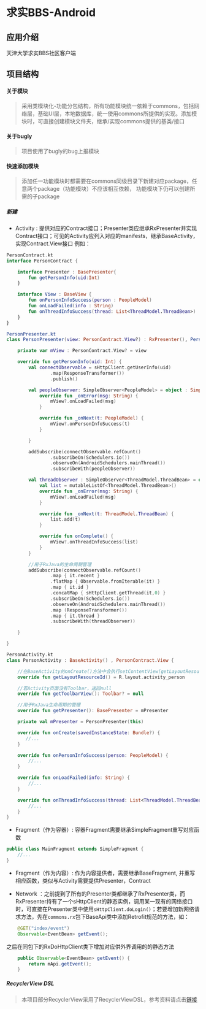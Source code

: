 # 求实BBS-Android

## 应用介绍
  天津大学求实BBS社区客户端



## 项目结构

#### 关于模块
> 采用类模块化-功能分包结构，所有功能模块统一依赖于commons，包括网络层，基础UI层，本地数据库，统一使用commons所提供的实现。添加模块时，可直接创建模块文件夹，继承/实现commons提供的基类/接口



#### 关于bugly

> 项目使用了bugly的bug上报模块



#### 快速添加模块


> 添加任一功能模块时都需要在commons同级目录下新建对应package，任意两个package（功能模块）不应该相互依赖，
> 功能模块下仍可以创建所需的子package

##### 新建

- Activity : 提供对应的Contract接口；Presenter类应继承RxPresenter并实现Contract接口；可见的Activity应列入对应的manifests，继承BaseActivity，实现Contract.View接口 例如：
```kotlin
PersonContract.kt
interface PersonContract {

    interface Presenter : BasePresenter{
        fun getPersonInfo(uid:Int)
    }

    interface View : BaseView {
        fun onPersonInfoSuccess(person : PeopleModel)
        fun onLoadFailed(info : String)
        fun onThreadInfoSuccess(thread: List<ThreadModel.ThreadBean>)
    }
}

PersonPresenter.kt
class PersonPresenter(view: PersonContract.View?) : RxPresenter(), PersonContract.Presenter {

    private var mView : PersonContract.View? = view

    override fun getPersonInfo(uid: Int) {
        val connectObservable = sHttpClient.getUserInfo(uid)
                .map(ResponseTransformer())
                .publish()

        val peopleObserver: SimpleObserver<PeopleModel> = object : SimpleObserver<PeopleModel>() {
            override fun _onError(msg: String) {
                mView?.onLoadFailed(msg)
            }

            override fun _onNext(t: PeopleModel) {
                mView?.onPersonInfoSuccess(t)
            }

        }

        addSubscribe(connectObservable.refCount()
                .subscribeOn(Schedulers.io())
                .observeOn(AndroidSchedulers.mainThread())
                .subscribeWith(peopleObserver))

        val threadObserver : SimpleObserver<ThreadModel.ThreadBean> = object : SimpleObserver<ThreadModel.ThreadBean>() {
            val list = mutableListOf<ThreadModel.ThreadBean>()
            override fun _onError(msg: String) {
                mView?.onLoadFailed(msg)
            }

            override fun _onNext(t: ThreadModel.ThreadBean) {
                list.add(t)
            }

            override fun onComplete() {
                mView?.onThreadInfoSuccess(list)
            }
        }

        //用于RxJava的生命周期管理
        addSubscribe(connectObservable.refCount()
                .map { it.recent }
                .flatMap { Observable.fromIterable(it) }
                .map { it.id }
                .concatMap { sHttpClient.getThread(it,0) }
                .subscribeOn(Schedulers.io())
                .observeOn(AndroidSchedulers.mainThread())
                .map (ResponseTransformer())
                .map { it.thread }
                .subscribeWith(threadObserver))

    }

}

PersonActivity.kt
class PersonActivity : BaseActivity() , PersonContract.View {

    //在BaseActivity的onCreate()方法中会执行setContentView(getLayoutResourceId());
    override fun getLayoutResourceId() = R.layout.activity_person

    //若Activity页面没有Toolbar，返回null
    override fun getToolbarView(): Toolbar? = null

    //用于RxJava生命周期的管理
    override fun getPresenter(): BasePresenter = mPresenter

    private val mPresenter = PersonPresenter(this)

    override fun onCreate(savedInstanceState: Bundle?) {
       //...
    }

    override fun onPersonInfoSuccess(person: PeopleModel) {
        //...
    }

    override fun onLoadFailed(info: String) {
        //...
    }

    override fun onThreadInfoSuccess(thread: List<ThreadModel.ThreadBean>) {
        //...
    }
}
```

- Fragment（作为容器）: 容器Fragment需要继承SimpleFragment重写对应函数
```java
public class MainFragment extends SimpleFragment {
    //...
}
```

- Fragment（作为内容）: 作为内容提供者，需要继承BaseFragment, 并重写相应函数，类似与Activity需要提供Presenter，Contract

- Network ：之前提到了所有的Presenter类都继承了RxPresenter类，而RxPresenter持有了一个sHttpClient的静态实例，调用某一现有的网络接口时，可直接在Presenter类中使用```sHttpClient.doLogin()```；若要增加新网络请求方法，先在```commons.rx```包下BaseApi类中添加Retrofit规范的方法，如：
```java
    @GET("index/event")
    Observable<EventBean> getEvent();
```
之后在同包下的RxDoHttpClient类下增加对应供外界调用的的静态方法
```java
    public Observable<EventBean> getEvent() {
        return mApi.getEvent();
    }
```



##### RecyclerView DSL

>  本项目部分RecyclerView采用了RecyclerViewDSL，参考资料请点击[链接](https://github.com/life2015/RecyclerViewDSL)
